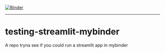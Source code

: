 [![Binder](https://mybinder.org/badge_logo.svg)](https://mybinder.org/v2/gh/chekos/testing-streamlit-mybinder/master?urlpath=proxy/8501/)
***
# testing-streamlit-mybinder
A repo tryna see if you could run a streamlit app in mybinder
